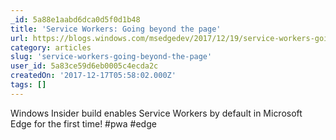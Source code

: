```yaml
---
_id: 5a88e1aabd6dca0d5f0d1b48
title: 'Service Workers: Going beyond the page'
url: https://blogs.windows.com/msedgedev/2017/12/19/service-workers-going-beyond-page/
category: articles
slug: 'service-workers-going-beyond-the-page'
user_id: 5a83ce59d6eb0005c4ecda2c
createdOn: '2017-12-17T05:58:02.000Z'
tags: []
---
```


Windows Insider build enables Service Workers by default in Microsoft Edge for the first time! #pwa #edge
